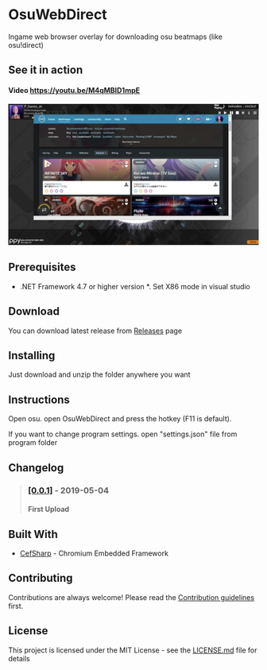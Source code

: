 # OsuWebDirect
Ingame web browser overlay for downloading osu beatmaps (like osu!direct)




## See it in action
#### **Video https://youtu.be/M4qMBID1mpE**
![](preview.jpg)

## Prerequisites
* .NET Framework 4.7 or higher version
*. Set X86 mode in visual studio

## Download

You can download latest release from [Releases](https://github.com/Fantoom/OsuWebDirect/releases "Releases") page

## Installing

Just download and unzip the folder anywhere you want

## Instructions

Open osu. open OsuWebDirect and press the hotkey (F11 is default).

If you want to change program settings. open "settings.json" file from program folder


## Changelog

>### [[0.0.1]](https://github.com/Fantoom/OsuWebDirect/releases/tag/v0.0.1b) - 2019-05-04
>#### First Upload

## Built With

* [CefSharp](https://github.com/cefsharp/CefSharp) - Chromium Embedded Framework


## Contributing

Contributions are always welcome!
Please read the [Contribution guidelines](https://github.com/Fantoom/OsuWebDirect/blob/master/Contributing.md) first.

## License

This project is licensed under the MIT License - see the [LICENSE.md](LICENSE.md) file for details


